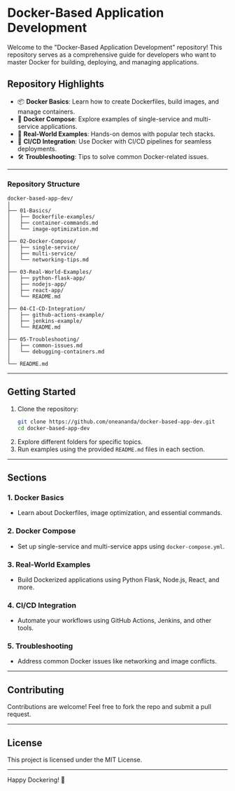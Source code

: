 ﻿# Docker-Based Application Development

Welcome to the "Docker-Based Application Development" repository! This repository serves as a comprehensive guide for developers who want to master Docker for building, deploying, and managing applications.

## **Repository Highlights**
- 📦 **Docker Basics**: Learn how to create Dockerfiles, build images, and manage containers.
- 🧩 **Docker Compose**: Explore examples of single-service and multi-service applications.
- 🌟 **Real-World Examples**: Hands-on demos with popular tech stacks.
- 🔄 **CI/CD Integration**: Use Docker with CI/CD pipelines for seamless deployments.
- 🛠️ **Troubleshooting**: Tips to solve common Docker-related issues.

---

### **Repository Structure**
```
docker-based-app-dev/
│
├── 01-Basics/
│   ├── Dockerfile-examples/
│   ├── container-commands.md
│   └── image-optimization.md
│
├── 02-Docker-Compose/
│   ├── single-service/
│   ├── multi-service/
│   └── networking-tips.md
│
├── 03-Real-World-Examples/
│   ├── python-flask-app/
│   ├── nodejs-app/
│   ├── react-app/
│   └── README.md
│
├── 04-CI-CD-Integration/
│   ├── github-actions-example/
│   ├── jenkins-example/
│   └── README.md
│
├── 05-Troubleshooting/
│   ├── common-issues.md
│   └── debugging-containers.md
│
└── README.md
```

---

## **Getting Started**
1. Clone the repository:
   ```bash
   git clone https://github.com/oneananda/docker-based-app-dev.git
   cd docker-based-app-dev
   ```
2. Explore different folders for specific topics.
3. Run examples using the provided `README.md` files in each section.

---

## **Sections**
### 1. Docker Basics
- Learn about Dockerfiles, image optimization, and essential commands.

### 2. Docker Compose
- Set up single-service and multi-service apps using `docker-compose.yml`.

### 3. Real-World Examples
- Build Dockerized applications using Python Flask, Node.js, React, and more.

### 4. CI/CD Integration
- Automate your workflows using GitHub Actions, Jenkins, and other tools.

### 5. Troubleshooting
- Address common Docker issues like networking and image conflicts.

---

## **Contributing**
Contributions are welcome! Feel free to fork the repo and submit a pull request.

---

## **License**
This project is licensed under the MIT License.

---

Happy Dockering! 🐳
